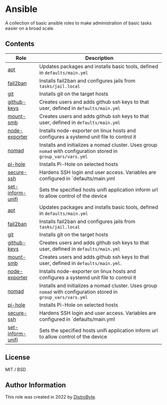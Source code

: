 # Ansible

A collection of basic ansible roles to make administration of basic tasks easier on a broad scale.

## Contents

| Role | Description |
| ---- | ----------- |
| [apt](./apt) | Updates packages and installs basic tools, defined in `defaults/main.yml` |
| [fail2ban](./fail2ban) | Installs fail2ban and configures jails from `tasks/jail.local` |
| [git](./git) | Installs git on the target hosts |
| [github-keys](./github-keys) | Creates users and adds github ssh keys to that user, defined in `defaults/main.yml` |
| [mount-smb](./mount-smb) | Creates users and adds github ssh keys to that user, defined in `defaults/main.yml` |
| [node-exporter](./node-exporter) | Installs node-exporter on linux hosts and configures a systemd unit file to control it |
| [nomad](./nomad) | Installs and initializes a nomad cluster. Uses group `nomad` with configuration stored in `group_vars/vars.yml` |
| [pi-hole](./pi-hole) | Installs Pi-Hole on selected hosts |
| [secure-ssh](./secure-ssh) | Hardens SSH login and user access. Variables are configured in `defaults/main.yml |
| [set-inform-unifi](./set-inform-unifi) | Sets the specified hosts unifi application inform url to allow control of the device |
| [apt](./apt) | Updates packages and installs basic tools, defined in `defaults/main.yml` |
| [fail2ban](./fail2ban) | Installs fail2ban and configures jails from `tasks/jail.local` |
| [git](./git) | Installs git on the target hosts |
| [github-keys](./github-keys) | Creates users and adds github ssh keys to that user, defined in `defaults/main.yml` |
| [mount-smb](./mount-smb) | Creates users and adds github ssh keys to that user, defined in `defaults/main.yml`. |
| [node-exporter](./node-exporter) | Installs node-exporter on linux hosts and configures a systemd unit file to control it |
| [nomad](./nomad) | Installs and initializes a nomad cluster. Uses group `nomad` with configuration stored in `group_vars/vars.yml` |
| [pi-hole](./pi-hole) | Installs Pi-Hole on selected hosts |
| [secure-ssh](./secure-ssh) | Hardens SSH login and user access. Variables are configured in `defaults/main.yml |
| [set-inform-unifi](./set-inform-unifi) | Sets the specified hosts unifi application inform url to allow control of the device |

## License

MIT / BSD

## Author Information

This role was created in 2022 by [DistroByte](https://github.com/DistroByte).
